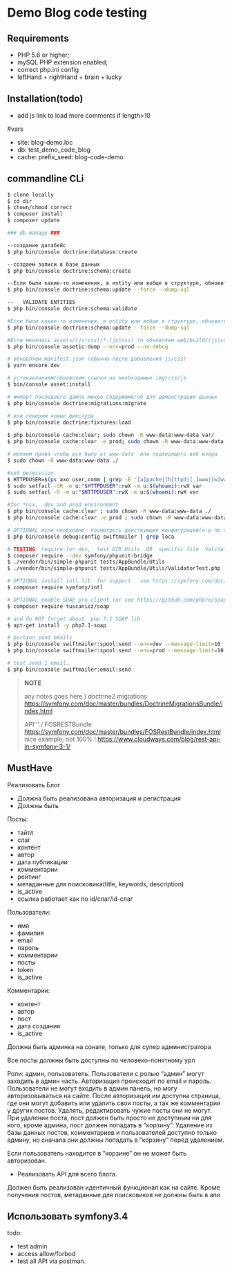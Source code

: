 Demo Blog code testing
========================


Requirements
------------

  * PHP 5.6 or higher;
  * mySQL PHP extension enabled;
  * correct php.ini config
  * leftHand + rightHand + brain + lucky


Installation(todo)
------------

* add js link to load more comments if length>10 


#vars
* site: blog-demo.loc
* db: test_demo_code_blog
* cache: prefix_seed: blog-code-demo

commandline CLi
------------
```bash
$ clone locally
$ cd dir
$ chown/chmod correct
$ composer install
$ composer update

### db manage ###

--создание датабейс
$ php bin/console doctrine:database:create

--создаем записи в базе данных
$ php bin/console doctrine:schema:create

--Если были какие-то изменения, в entity или вобще в структуре, обновить базу:
$ php bin/console doctrine:schema:update --force --dump-sql

--   VALIDATE ENTITIES
$ php bin/console doctrine:schema:validate

#Если были какие-то изменения, в entity или вобще в структуре, обновить базу:
$ php bin/console doctrine:schema:update --force --dump-sql

#Если менялись assets/(js|css)/*.(js|css) то обновляем web/build/(js|css)/app.(js|css) 
$ php bin/console assetic:dump --env=prod --no-debug

# обновляем manifest.json (обычно после добавления js/css)
$ yarn encore dev

# устанавливаем/обновляем ссылки на необходимые img/css/js
$ bin/console asset:install

# импорт последнего дампа микро содержимогоб для демонстрации данных
$ php bin/console doctrine:migrations:migrate

# или генерим новые фикстуры
$ php bin/console doctrine:fixtures:load
 
$ php bin/console cache:clear; sudo chown -R www-data:www-data var/
$ php bin/console cache:clear -e prod; sudo chown -R www-data:www-data var/

# меняем права чтобы все было от www-data  или подходящего веб юзера
$ sudo chown -R www-data:www-data ./

#set permission
$ HTTPDUSER=$(ps axo user,comm | grep -E '[a]pache|[h]ttpd|[_]www|[w]ww-data|[n]ginx' | grep -v root | head -1 | cut -d\  -f1)
$ sudo setfacl -dR -m u:"$HTTPDUSER":rwX -m u:$(whoami):rwX var
$ sudo setfacl -R -m u:"$HTTPDUSER":rwX -m u:$(whoami):rwX var

#for *nix,  dev and prod environment 
$ php bin/console cache:clear ; sudo chown -R www-data:www-data ./
$ php bin/console cache:clear -e prod ; sudo chown -R www-data:www-data ./

# OPTIONAL если необхоимо  посмотреть действующие конфигурации(н-р по swiftmailer):
$ php bin/console debug:config swiftmailer | grep loca

# TESTING  require for dev,  test DIR Utils  OR  specific file  ValidatorTest.php
$ composer require --dev symfony/phpunit-bridge
$ ./vendor/bin/simple-phpunit tests/AppBundle/Utils 
$ ./vendor/bin/simple-phpunit tests/AppBundle/Utils/ValidatorTest.php 

# OPTIONAL install intl lib  for support   see https://symfony.com/doc/3.4/components/intl.html
$ composer require symfony/intl

# OPTIONAL enable SOAP pro client (or see https://github.com/phpro/soap-client)
$ composer require tuscanicz/soap

# and do NOT forget about  php 7.1 SOAP lib
$ apt-get install -y php7.1-soap

# portion send emails
$ php bin/console swiftmailer:spool:send --env=dev --message-limit=10
$ php bin/console swiftmailer:spool:send --env=prod --message-limit=10

# test send 1 email.
$ php bin/console swiftmailer:email:send
```

> **NOTE**
>
> any notes goes here )
> doctrine2 migrations
> https://symfony.com/doc/master/bundles/DoctrineMigrationsBundle/index.html
>
> API'''\./
> FOSRESTBundle
> https://symfony.com/doc/master/bundles/FOSRestBundle/index.html
> nice example, not 100% !
> https://www.cloudways.com/blog/rest-api-in-symfony-3-1/


MustHave
-----

Реализовать Блог

 * Должна быть реализована авторизация и регистрация
 * Должны быть

Посты:
   * тайтл
   * слаг
   * контент
   * автор
   * дата публикации
   * комментарии
   * рейтинг
   * метаданные для поисковика(title, keywords, description)
   * is_active
   * ссылка работает как по id/слаг/id-слаг

Пользователи:
   * имя
   * фамилия
   * email
   * пароль
   * комментарии
   * посты
   * token
   * is_active

Комментарии:
   * контент
   * автор
   * пост
   * дата создания
   * is_active

Должна быть админка на сонате, только для супер администратора

Все посты должны быть доступны по человеко-понятному урл


Роли:
админ, 
пользователь. 
Пользователи с ролью “админ” могут заходить в админ часть. 
Авторизация происходит по email и пароль. 
Пользователи не могут входить в админ панель, но могу авторизовываться на сайте. 
После авторизации им доступна страница, где они могут добавить или удалить свои посты, а так же комментарии у других постов. 
Удалять, редактировать чужие посты они не могут. 
При удалении поста, пост должен быть просто не доступным ни для кого, кроме админа, пост должен попадать в “корзину”. 
Удаление из базы данных постов, комментариев и пользователей доступно только админу, но сначала они должны попадать в “корзину” перед удалением. 

Если пользователь находится в “корзине” он не может быть авторизован.

 * Реализовать API для всего блога. 

Должен быть реализован идентичный функционал как на сайте. 
Кроме получения постов, метаданные для поисковиков не должны быть в апи


Использовать symfony3.4
---------------

todo:
 * test admin
 * access allow/forbod
 * test all API via postman.
